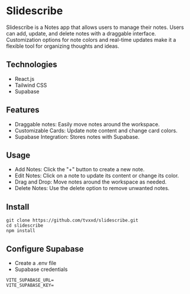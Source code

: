 # Slidescribe

Slidescribe is a Notes app that allows users to manage their notes. Users can add, update, and delete notes with a draggable interface. Customization options for note colors and real-time updates make it a flexible tool for organizing thoughts and ideas.

## Technologies
 - React.js
 - Tailwind CSS
 - Supabase

## Features
 - Draggable notes: Easily move notes around the workspace.
 - Customizable Cards: Update note content and change card colors.
 - Supabase Integration: Stores notes with Supabase.

## Usage
 - Add Notes: Click the "+" button to create a new note.
 - Edit Notes: Click on a note to update its content or change its color.
 - Drag and Drop: Move notes around the workspace as needed.
 - Delete Notes: Use the delete option to remove unwanted notes.

## Install
 ```
git clone https://github.com/tvxxd/slidescribe.git
cd slidescribe
npm install
 ```
 ## Configure Supabase
  - Create a .env file
  - Supabase credentials
  ```
  VITE_SUPABASE_URL=
  VITE_SUPABASE_KEY=
  ```